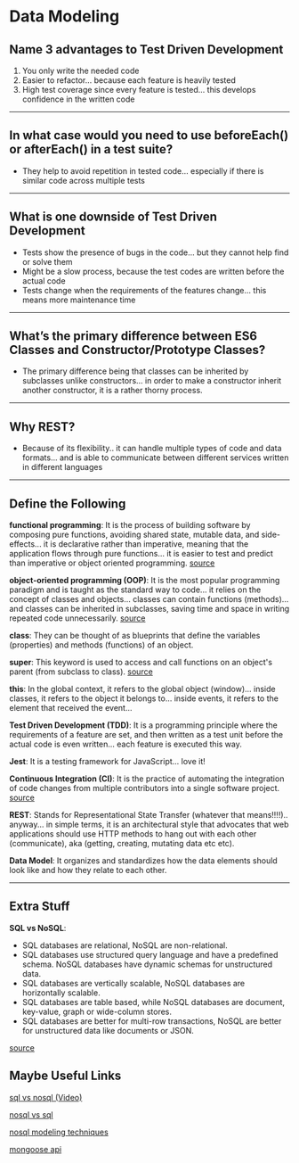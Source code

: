 # Data Modeling

## Name 3 advantages to Test Driven Development

1. You only write the needed code
2. Easier to refactor... because each feature is heavily tested
3. High test coverage since every feature is tested... this develops confidence in the written code

---

## In what case would you need to use beforeEach() or afterEach() in a test suite?

- They help to avoid repetition in tested code... especially if there is similar code across multiple tests 

---

## What is one downside of Test Driven Development

- Tests show the presence of bugs in the code... but they cannot help find or solve them
- Might be a slow process, because the test codes are written before the actual code
- Tests change when the requirements of the features change... this means more maintenance time

---

## What’s the primary difference between ES6 Classes and Constructor/Prototype Classes?

- The primary difference being that classes can be inherited by subclasses unlike constructors... in order to make a constructor inherit another constructor, it is a rather thorny process.

---

## Why REST?

- Because of its flexibility.. it can handle multiple types of code and data formats... and is able to communicate between different services written in different languages

---

## Define the Following

**functional programming**: It is the process of building software by composing pure functions, avoiding shared state, mutable data, and side-effects... it is declarative rather than imperative, meaning that the application flows through pure functions... it is easier to test and predict than imperative or object oriented programming. [source](https://medium.com/javascript-scene/master-the-javascript-interview-what-is-functional-programming-7f218c68b3a0)

**object-oriented programming (OOP)**: It is the most popular programming paradigm and is taught as the standard way to code... it relies on the concept of classes and objects... classes can contain functions (methods)... and classes can be inherited in subclasses, saving time and space in writing repeated code unnecessarily. [source](https://www.educative.io/blog/object-oriented-programming#four)

**class**: They can be thought of as blueprints that define the variables (properties) and methods (functions) of an object.

**super**: This keyword is used to access and call functions on an object's parent (from subclass to class). [source](https://developer.mozilla.org/en-US/docs/Web/JavaScript/Reference/Operators/super)

**this**: In the global context, it refers to the global object (window)... inside classes, it refers to the object it belongs to... inside events, it refers to the element that received the event...

**Test Driven Development (TDD)**: It is a programming principle where the requirements of a feature are set, and then written as a test unit before the actual code is even written... each feature is executed this way.

**Jest**: It is a testing framework for JavaScript... love it!

**Continuous Integration (CI)**: It is the practice of automating the integration of code changes from multiple contributors into a single software project. [source](https://www.atlassian.com/continuous-delivery/continuous-integration)

**REST**: Stands for Representational State Transfer (whatever that means!!!!).. anyway... in simple terms, it is an architectural style that advocates that web applications should use HTTP methods to hang out with each other (communicate), aka (getting, creating, mutating data etc etc).  

**Data Model**: It organizes and standardizes how the data elements should look like and how they relate to each other.

---

## Extra Stuff

**SQL vs NoSQL**: 

- SQL databases are relational, NoSQL are non-relational.
- SQL databases use structured query language and have a predefined schema. NoSQL databases have dynamic schemas for unstructured data.
- SQL databases are vertically scalable, NoSQL databases are horizontally scalable.
- SQL databases are table based, while NoSQL databases are document, key-value, graph or wide-column stores.
- SQL databases are better for multi-row transactions, NoSQL are better for unstructured data like documents or JSON.

[source](https://www.xplenty.com/blog/the-sql-vs-nosql-difference/#:~:text=SQL%20databases%20are%20relational%2C%20NoSQL%20are%20non%2Drelational.&text=NoSQL%20databases%20have%20dynamic%20schemas,graph%20or%20wide%2Dcolumn%20stores.)

## Maybe Useful Links

[sql vs nosql (Video)](https://www.youtube.com/watch?v=ZS_kXvOeQ5Y)

[nosql vs sql](https://www.thegeekstuff.com/2014/01/sql-vs-nosql-db/?utm_source=tuicool)

[nosql modeling techniques](https://highlyscalable.wordpress.com/2012/03/01/nosql-data-modeling-techniques/)

[mongoose api](https://mongoosejs.com/docs/api.html#Model)